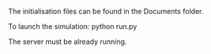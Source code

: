 The initialisation files can be found in the Documents folder.

To launch the simulation:
python run.py

The server must be already running.